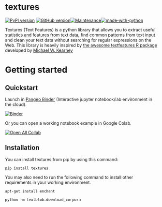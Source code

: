 # textures

[![PyPI version](https://badge.fury.io/py/textures.svg)](https://badge.fury.io/py/textures) [![GitHub version](https://badge.fury.io/gh/mcnakhaee%2Ftextures.svg)](https://badge.fury.io/gh/mcnakhaee%2Ftextures)[![Maintenance](https://img.shields.io/badge/Maintained%3F-yes-green.svg)](https://GitHub.com/Naereen/StrapDown.js/graphs/commit-activity)[![made-with-python](https://img.shields.io/badge/Made%20with-Python-1f425f.svg)](https://www.python.org/) 

Textures (Text Features) is a python library that allows you to extract useful statistics and features from text data, find common patterns from  text input and clean your text data without searching for regular expressions on the Web. This library is heavily inspired by [the awesome textfeatures R package](https://github.com/mkearney/textfeatures) developed by [Michael W. Kearney](https://github.com/mkearney)

# Getting started

## Quickstart

Launch in [Pangeo Binder](https://pangeo-binder.readthedocs.io) (Interactive jupyter notebook/lab environment in the cloud).

[![Binder](https://mybinder.org/badge_logo.svg)](https://mybinder.org/v2/gh/mcnakhaee/textures/main)

Or you can open a working notebook example in Google Colab.

[![Open All Collab](https://colab.research.google.com/assets/colab-badge.svg)](https://colab.research.google.com/github/mcnakhaee/texutres/Examples/textures.ipynb)

## Installation

You can install textures from pip by using this command:

```
pip install textures
```

You may also need to run the following command to install other requirements in your working environment.

```
apt-get install enchant
```

```
python -m textblob.download_corpora
```




